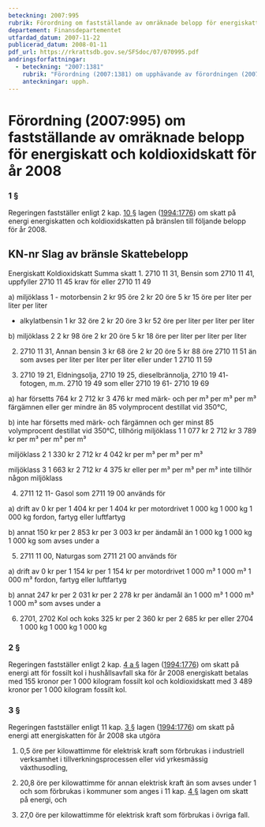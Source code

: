 ```yaml
---
beteckning: 2007:995
rubrik: Förordning om fastställande av omräknade belopp för energiskatt och koldioxidskatt för år 2008
departement: Finansdepartementet
utfardad_datum: 2007-11-22
publicerad_datum: 2008-01-11
pdf_url: https://rkrattsdb.gov.se/SFSdoc/07/070995.pdf
andringsforfattningar:
  - beteckning: "2007:1381"
    rubrik: "Förordning (2007:1381) om upphävande av förordningen (2007:995) om fastställande av omräknade belopp för energiskatt och koldioxidskatt för år 2008"
    anteckningar: upph.
---
```


# Förordning (2007:995) om fastställande av omräknade belopp för energiskatt och koldioxidskatt för år 2008

### 1 §

Regeringen fastställer enligt 2 kap. [10 §](#kap2.10) lagen ([1994:1776](https://selex.se/eli/sfs/1994/1776)) om skatt på energi energiskatten och koldioxidskatten på bränslen till följande belopp för år 2008.

## KN-nr	Slag av bränsle	  Skattebelopp

Energiskatt	Koldioxidskatt	Summa skatt 1. 2710 11 31,	Bensin som 2710 11 41,	uppfyller 2710 11 45	krav för eller 2710 11 49

a) miljöklass 1 - motorbensin	  2 kr 95 öre	2 kr 20 öre	5 kr 15 öre per liter	per liter	per liter

- alkylatbensin  1 kr 32 öre	2 kr 20 öre	3 kr 52 öre per liter	per liter	per liter

b) miljöklass 2	  2 kr 98 öre	2 kr 20 öre	5 kr 18 öre per liter 	per liter 	per liter

2. 2710 11 31,	Annan bensin 	  3 kr 68 öre	2 kr 20 öre	5 kr 88 öre 2710 11 51	än som avses 	  per liter	per liter	per liter eller	under 1 2710 11 59

3. 2710 19 21,	Eldningsolja, 2710 19 25,	dieselbrännolja, 2710 19 41-	fotogen, m.m. 2710 19 49	som eller 2710 19 61- 2710 19 69

a) har försetts   764 kr 	2 712 kr	3 476 kr med märk- och 	  per m³	per m³		per m³ färgämnen eller ger mindre än 85 volymprocent destillat vid 350°C,

b) inte har försetts med märk- och färgämnen och ger minst 85 volymprocent destillat vid 350°C, tillhörig miljöklass 1	1 077 kr	2 712 kr	3 789 kr per m³		per m³		per m³

miljöklass 2	1 330 kr	2 712 kr	4 042 kr per m³		per m³		per m³

miljöklass 3 	1 663 kr	2 712 kr	4 375 kr eller		per m³		per m³		per m³ inte tillhör någon miljöklass

4. 2711 12 11-  Gasol som 2711 19 00	används för

a) drift av 	0 kr per	1 404 kr per	1 404 kr per motordrivet 	1 000 kg	1 000 kg	1 000 kg fordon, fartyg eller luftfartyg

b) annat 	150 kr per	2 853 kr per	3 003 kr per ändamål än 	1 000 kg	1 000 kg	1 000 kg som avses under a

5. 2711 11 00,	Naturgas som 2711 21 00	används för

a) drift av 	0 kr per	1 154 kr per	1 154 kr per motordrivet 	1 000 m³	1 000 m³	1 000 m³ fordon, fartyg eller luftfartyg

b) annat 	247 kr per	2 031 kr per	2 278 kr per ändamål än	1 000 m³	1 000 m³	1 000 m³ som avses under a

6. 2701, 2702	Kol och koks	325 kr per	2 360 kr per	2 685 kr per eller 2704			1 000 kg	1 000 kg	1 000 kg

### 2 §

Regeringen fastställer enligt 2 kap. [4 a §](#kap2.4a) lagen ([1994:1776](https://selex.se/eli/sfs/1994/1776)) om skatt på energi att för fossilt kol i hushållsavfall ska för år 2008 energiskatt betalas med 155 kronor per 1 000 kilogram fossilt kol och koldioxidskatt med 3 489 kronor per 1 000 kilogram fossilt kol.

### 3 §

Regeringen fastställer enligt 11 kap. [3 §](#kap11.3) lagen ([1994:1776](https://selex.se/eli/sfs/1994/1776)) om skatt på energi att energiskatten för år 2008 ska utgöra

1. 0,5 öre per kilowattimme för elektrisk kraft som förbrukas i industriell verksamhet i tillverkningsprocessen eller vid yrkesmässig växthusodling,

2. 20,8 öre per kilowattimme för annan elektrisk kraft än som avses under 1 och som förbrukas i kommuner som anges i 11 kap. [4 §](#kap11.4) lagen om skatt på energi, och

3. 27,0 öre per kilowattimme för elektrisk kraft som förbrukas i övriga fall.